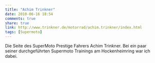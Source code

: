 ```yaml
---
title: "Achim Trinkner"
date: 2010-06-16 18:54
comments: true
share: true
link: http://www.trinkner.de/motorrad/achim.trinkner/index.html
tags: [Supermoto]
---
```

Die Seite des SuperMoto Prestige Fahrers Achim Trinkner. Bei ein paar seiner durchgeführten Supermoto Trainings am Hockenheimring war ich dabei.
